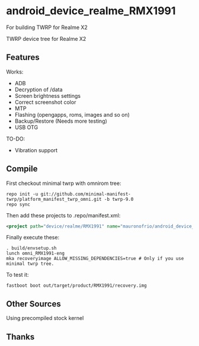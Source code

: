 # android_device_realme_RMX1991
For building TWRP for Realme X2

TWRP device tree for Realme X2

## Features

Works:

- ADB
- Decryption of /data
- Screen brightness settings
- Correct screenshot color
- MTP
- Flashing (opengapps, roms, images and so on)
- Backup/Restore (Needs more testing)
- USB OTG

TO-DO:

- Vibration support

## Compile

First checkout minimal twrp with omnirom tree:

```
repo init -u git://github.com/minimal-manifest-twrp/platform_manifest_twrp_omni.git -b twrp-9.0
repo sync
```

Then add these projects to .repo/manifest.xml:

```xml
<project path="device/realme/RMX1991" name="mauronofrio/android_device_realme_RMX1991" remote="github" revision="android-9.0" />
```

Finally execute these:

```
. build/envsetup.sh
lunch omni_RMX1991-eng
mka recoveryimage ALLOW_MISSING_DEPENDENCIES=true # Only if you use minimal twrp tree.
```

To test it:

```
fastboot boot out/target/product/RMX1991/recovery.img
```

## Other Sources

Using precompiled stock kernel

## Thanks

